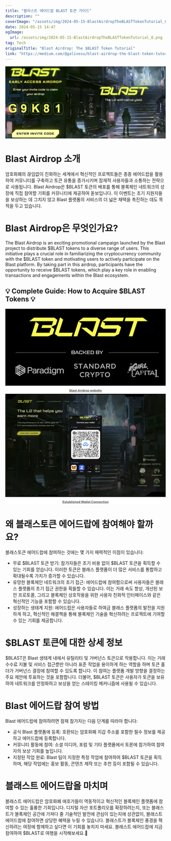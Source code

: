 ```yaml
---
title: "블라스트 에어드랍 BLAST 토큰 가이드"
description: ""
coverImage: "/assets/img/2024-05-15-BlastAirdropTheBLASTTokenTutorial_0.png"
date: 2024-05-15 14:47
ogImage: 
  url: /assets/img/2024-05-15-BlastAirdropTheBLASTTokenTutorial_0.png
tag: Tech
originalTitle: "Blast Airdrop: The $BLAST Token Tutorial"
link: "https://medium.com/@galivesu/blast-airdrop-the-blast-token-tutorial-6f5fd92c3407"
---
```




![Blast Airdrop](/assets/img/2024-05-15-BlastAirdropTheBLASTTokenTutorial_0.png)

# Blast Airdrop 소개

암호화폐의 끊임없이 진화하는 세계에서 혁신적인 프로젝트들은 종종 에어드랍을 활용하여 커뮤니티를 구축하고 토큰 유통을 증가시키며 잠재적 사용자들과 소통하는 전략으로 사용됩니다. Blast Airdrop은 $BLAST 토큰의 배포를 통해 블록체인 네트워크의 성장에 직접 참여할 기회를 커뮤니티에 제공하여 돋보입니다. 이 이벤트는 초기 지원자들을 보상하는 데 그치지 않고 Blast 플랫폼의 서비스의 더 넓은 채택을 촉진하는 데도 목적을 두고 있습니다.

# Blast Airdrop은 무엇인가요?




The Blast Airdrop is an exciting promotional campaign launched by the Blast project to distribute $BLAST tokens to a diverse range of users. This initiative plays a crucial role in familiarizing the cryptocurrency community with the $BLAST token and motivating users to actively participate on the Blast platform. By taking part in this airdrop, participants have the opportunity to receive $BLAST tokens, which play a key role in enabling transactions and engagements within the Blast ecosystem.

## 💡 Complete Guide: How to Acquire $BLAST Tokens 💡

![Tutorial Image 1](/assets/img/2024-05-15-BlastAirdropTheBLASTTokenTutorial_1.png)
![Tutorial Image 2](/assets/img/2024-05-15-BlastAirdropTheBLASTTokenTutorial_2.png)



# 왜 블래스토큰 에어드랍에 참여해야 할까요?

블래스토큰 에어드랍에 참여하는 것에는 몇 가지 매력적인 이점이 있습니다:

- 무료 $BLAST 토큰 받기: 참가자들은 초기 비용 없이 $BLAST 토큰을 획득할 수 있는 기회를 얻습니다. 이러한 토큰은 블래스 플랫폼이 더 많은 서비스를 통합하고 확대될수록 가치가 증가할 수 있습니다.
- 유망한 블록체인 네트워크의 초기 접근: 에어드랍에 참여함으로써 사용자들은 블래스 플랫폼의 초기 접근 권한을 획들할 수 있습니다. 이는 거래 속도 향상, 개선된 보안 프로토콜, 그리고 블록체인 상호작용을 위한 사용자 친화적 인터페이스와 같은 혁신적인 기능을 포함할 수 있습니다.
- 성장하는 생태계 지원: 에어드랍은 사용자들로 하여금 블래스 플랫폼의 발전을 지원하게 하고, 혁신적인 해결책을 통해 블록체인 기술을 혁신하려는 프로젝트에 기여할 수 있는 기회를 제공합니다.

# $BLAST 토큰에 대한 상세 정보



$BLAST은 Blast 생태계 내에서 유틸리티 및 거버넌스 토큰으로 작용합니다. 이는 거래 수수료 지불 및 서비스 접근뿐만 아니라 표준 작업을 용이하게 하는 역할을 하며 토큰 홀더가 거버넌스 결정에 참여할 수 있도록 합니다. 이 참여는 플랫폼 개발 방향을 결정하는 주요 제안에 투표하는 것을 포함합니다. 더불어, $BLAST 토큰은 사용자가 토큰을 보유하여 네트워크를 안정화하고 보상을 얻는 스테이킹 메커니즘에 사용될 수 있습니다.

# Blast 에어드랍 참여 방법

Blast 에어드랍에 참여하려면 잠재 참가자는 다음 단계를 따라야 합니다:

- 공식 Blast 플랫폼에 등록: 호환되는 암호화폐 지갑 주소를 포함한 필수 정보를 제공하고 에어드랍에 등록합니다.
- 커뮤니티 활동에 참여: 소셜 미디어, 포럼 및 기타 플랫폼에서 토론에 참가하여 참여자의 보상 기회를 높입니다.
- 지정된 작업 완료: Blast 팀이 지정한 특정 작업에 참여하여 $BLAST 토큰을 획득하며, 해당 작업에는 홍보 활동, 콘텐츠 제작 또는 추천 등이 포함될 수 있습니다.



# 블래스트 에어드랍을 마치며

블래스트 에어드랍은 암호화폐 애호가들이 역동적이고 혁신적인 블록체인 플랫폼에 참여할 수 있는 훌륭한 기회입니다. 디지털 자산 포트폴리오를 확장하려는지, 또는 블래스트가 블록체인 공간에 가져다 줄 기술적인 발전에 관심이 있는지에 상관없이, 블래스트 에어드랍에 참여하면 상당한 혜택을 누릴 수 있습니다. 블래스트가 블록체인 풍경을 혁신하려는 여정에 함께하고 싶다면 이 기회를 놓치지 마세요. 블래스트 에어드랍에 지금 참여하여 $BLAST로 여행을 시작해보세요.🚀